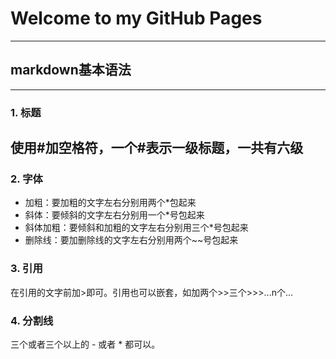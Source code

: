 # Welcome to  my GitHub Pages
----
## markdown基本语法
****
### 1. 标题
使用#加空格符，一个#表示一级标题，一共有六级
----
### 2. 字体
+ 加粗：要加粗的文字左右分别用两个*包起来
+ 斜体：要倾斜的文字左右分别用一个*号包起来
+ 斜体加粗：要倾斜和加粗的文字左右分别用三个*号包起来
+ 删除线：要加删除线的文字左右分别用两个~~号包起来
### 3. 引用
在引用的文字前加>即可。引用也可以嵌套，如加两个>>三个>>>...n个...
### 4. 分割线
三个或者三个以上的 - 或者 * 都可以。
